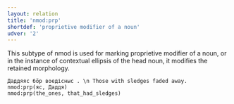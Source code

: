```yaml
---
layout: relation
title: 'nmod:prp'
shortdef: 'proprietive modifier of a noun'
udver: '2'
---
```


This subtype of nmod is used for marking proprietive modifier of a noun, or in the instance of contextual ellipsis of the head noun, it modifies the retained morphology.

~~~ sdparse
Даддяяс бӧр воедісныс . \n Those with sledges faded away.
nmod:prp(яс, Даддя)
nmod:prp(the_ones, that_had_sledges)

~~~

<!-- Interlanguage links updated Po 11. listopadu 2024, 20:11:06 CET -->
